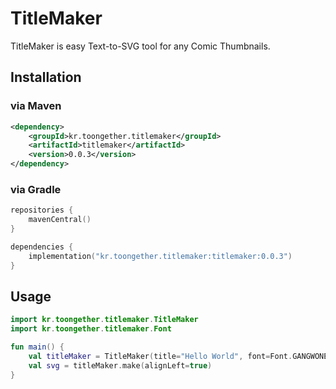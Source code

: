 # TitleMaker
TitleMaker is easy Text-to-SVG tool for any Comic Thumbnails.

## Installation
### via Maven
```xml
<dependency>
    <groupId>kr.toongether.titlemaker</groupId>
    <artifactId>titlemaker</artifactId>
    <version>0.0.3</version>
</dependency>
```
### via Gradle
```kts
repositories {
    mavenCentral()
}

dependencies {
    implementation("kr.toongether.titlemaker:titlemaker:0.0.3")
}
```

## Usage
```kotlin
import kr.toongether.titlemaker.TitleMaker
import kr.toongether.titlemaker.Font

fun main() {
    val titleMaker = TitleMaker(title="Hello World", font=Font.GANGWONEDUPOWER)
    val svg = titleMaker.make(alignLeft=true)
}
```
